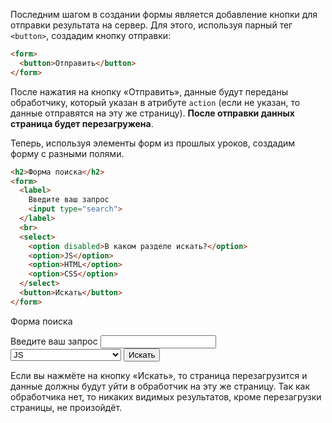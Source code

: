 Последним шагом в создании формы является добавление кнопки для отправки результата на сервер. Для этого, используя парный тег `<button>`, создадим кнопку отправки:

```html
<form>
  <button>Отправить</button>
</form>
```

После нажатия на кнопку «Отправить», данные будут переданы обработчику, который указан в атрибуте `action` (если не указан, то данные отправятся на эту же страницу). **После отправки данных страница будет перезагружена**.

Теперь, используя элементы форм из прошлых уроков, создадим форму с разными полями.

```html
<h2>Форма поиска</h2>
<form>
  <label>
    Введите ваш запрос
    <input type="search">
  </label>
  <br>
  <select>
    <option disabled>В каком разделе искать?</option>
    <option>JS</option>
    <option>HTML</option>
    <option>CSS</option>
  </select>
  <button>Искать</button>
</form>
```

<div class="hexlet-basics-example my-3">
  <p class="lead">Форма поиска</p>
  <form>
    <label>
      Введите ваш запрос
      <input type="search">
    </label>
    <select>
      <option disabled>В каком разделе искать?</option>
      <option>JS</option>
      <option>HTML</option>
      <option>CSS</option>
    </select>
    <button>Искать</button>
  </form>
</div>

Если вы нажмёте на кнопку «Искать», то страница перезагрузится и данные должны будут уйти в обработчик на эту же страницу. Так как обработчика нет, то никаких видимых результатов, кроме перезагрузки страницы, не произойдёт.
